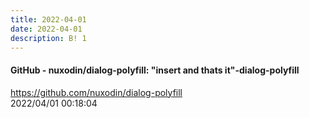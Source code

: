 ```yaml
---
title: 2022-04-01
date: 2022-04-01
description: B! 1
---
```


#### GitHub - nuxodin/dialog-polyfill: "insert and thats it"-dialog-polyfill
https://github.com/nuxodin/dialog-polyfill<br>
2022/04/01 00:18:04<br>


